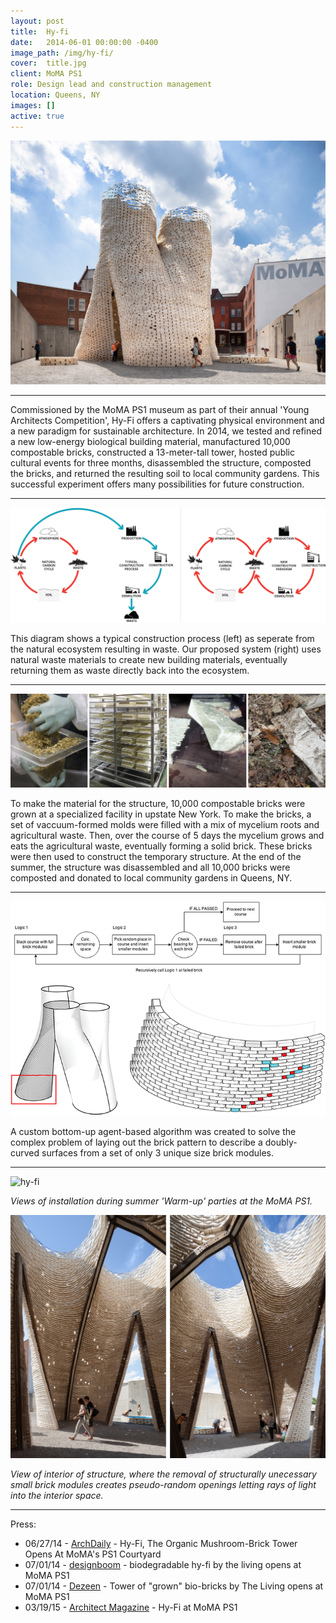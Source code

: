 ```yaml
---
layout: post
title:  Hy-fi
date:   2014-06-01 00:00:00 -0400
image_path:	/img/hy-fi/
cover:  title.jpg
client: MoMA PS1
role: Design lead and construction management
location: Queens, NY
images: []
active: true
---
```


![hy-fi](/img/hy-fi/01.jpg)

---

Commissioned by the MoMA PS1 museum as part of their annual 'Young Architects Competition', Hy-Fi offers a captivating physical environment and a new paradigm for sustainable architecture. In 2014, we tested and refined a new low-energy biological building material, manufactured 10,000 compostable bricks, constructed a 13-meter-tall tower, hosted public cultural events for three months, disassembled the structure, composted the bricks, and returned the resulting soil to local community gardens. This successful experiment offers many possibilities for future construction.

---

![hy-fi](/img/hy-fi/04.png)

This diagram shows a typical construction process (left) as seperate from the natural ecosystem resulting in waste. Our proposed system (right) uses natural waste materials to create new building materials, eventually returning them as waste directly back into the ecosystem.

---

![hy-fi](/img/hy-fi/02.jpg)

To make the material for the structure, 10,000 compostable bricks were grown at a specialized facility in upstate New York. To make the bricks, a set of vaccuum-formed molds were filled with a mix of mycelium roots and agricultural waste. Then, over the course of 5 days the mycelium grows and eats the agricultural waste, eventually forming a solid brick. These bricks were then used to construct the temporary structure. At the end of the summer, the structure was disassembled and all 10,000 bricks were composted and donated to local community gardens in Queens, NY.

---

![hy-fi](/img/hy-fi/05-small.png)

A custom bottom-up agent-based algorithm was created to solve the complex problem of laying out the brick pattern to describe a doubly-curved surfaces from a set of only 3 unique size brick modules.

---

![hy-fi](/img/hy-fi/03.jpg)

_Views of installation during summer 'Warm-up' parties at the MoMA PS1._

![hy-fi](/img/hy-fi/06.jpg)

_View of interior of structure, where the removal of structurally unecessary small brick modules creates pseudo-random openings letting rays of light into the interior space._

---

Press:

- 06/27/14 - [ArchDaily](http://www.archdaily.com/521266/hy-fi-the-organic-mushroom-brick-tower-opens-at-moma-s-ps1-courtyard) - Hy-Fi, The Organic Mushroom-Brick Tower Opens At MoMA's PS1 Courtyard
- 07/01/14 - [designboom](http://www.designboom.com/architecture/hy-fi-the-living-david-benjamin-moma-ps1-young-architects-program-2014-07-01-2014/) - biodegradable hy-fi by the living opens at MoMA PS1
- 07/01/14 - [Dezeen](https://www.dezeen.com/2014/07/01/tower-of-grown-bio-bricks-by-the-living-opens-at-moma-ps1-gallery/) - Tower of "grown" bio-bricks by The Living opens at MoMA PS1
- 03/19/15 - [Architect Magazine](http://www.architectmagazine.com/project-gallery/hy-fi) - Hy-Fi at MoMA PS1
